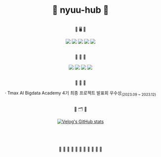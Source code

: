 <div align="center">
  
  # 🐁 nyuu-hub 🐀 
  
  <br> 🐹 🖥 🐹 <br><br>
  <img src="https://img.shields.io/badge/React-61DAFB?style=plastic&logo=React&logoColor=white">
  <img src="https://img.shields.io/badge/HTML5-E34F26?style=plastic&logo=HTML5&logoColor=white">
  <img src="https://img.shields.io/badge/Javascript-F7DF1E?style=plastic&logo=Javascript&logoColor=white">
  <img src="https://img.shields.io/badge/CSS3-1572B6?style=plastic&logo=CSS3&logoColor=white">
  <img src="https://img.shields.io/badge/Python-3776AB?style=plastic&logo=Python&logoColor=white"><br>

  <br> 🐹 📃 🐹 <br><br>
  <a href="https://nyuzzang.notion.site/49855828adad48d9b7b7f8076d062c53?pvs=4" target="_blank"><img src="https://img.shields.io/badge/Notion-00c9f2?style=plastic&logo=notion&logoColor=white"/></a>
  <a href=https://velog.io/@annann0718> <img src="https://img.shields.io/badge/Velog-20C997?style=plastic&logo=Velog&logoColor=white&link=https://velog.io/@annann0718"></a>
  <a href=https://blog.naver.com/happyee0718> <img src="https://img.shields.io/badge/Naver-03C75A?style=plastic&logo=Naver&logoColor=white&link=https://blog.naver.com/happyee0718"></a>
  <a href=mailto:whoyou48@gmail.com> <img src="https://img.shields.io/badge/Gmail-EA4335?style=plastic&logo=Gmail&logoColor=white&link=mailto:whoyou48@gmail.com"></a><br>
  
  <br> 🐹 💼 🐹 <br>
  <div align="center">
    · Tmax AI Bigdata Academy 4기 최종 프로젝트 발표회 우수상<sub>(2023.09 ~ 2023.12)</sub>
  </div>
  
  <br> 🐹 🗂 🐹 <br><br>
  [![Velog's GitHub stats](https://velog-readme-stats.vercel.app/api?name=annann0718)](https://velog.io/@annann0718) <br><br>
  
  
  # 
  <br> 🐹 🐹 🐹 🐹 🐹 🐹 🐹 🐹 🐹 🐹 🐹 <br><br>
  
</div>
